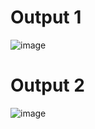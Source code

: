 # Output 1
![image](https://github.com/Ajay0072005/PRODIGY_CS_03/assets/173068768/4041a7b3-bafc-420a-8d8b-71f97f03833f)

# Output 2
![image](https://github.com/Ajay0072005/PRODIGY_CS_03/assets/173068768/64f1afeb-0d5d-466f-b0d3-746f06b8ab60)
